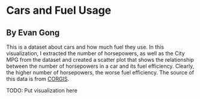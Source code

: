 # Cars and Fuel Usage
## By Evan Gong
This is a dataset about cars and how much fuel they use. In this visualization, I extracted the number of horsepowers, as well as the City MPG from the dataset and created a scatter plot that shows the relationship between the number of horsepowers in a car and its fuel efficiency. Clearly, the higher number of horsepowers, the worse fuel efficiency. The source of this data is from [CORGIS](https://corgis-edu.github.io/corgis/csv/cars/).

TODO: Put visualization here

